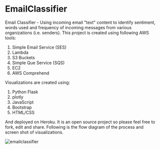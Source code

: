 # EmailClassifier
Email Classifier - Using incoming email "text" content to identify sentiment, words used and frequency of incoming messages from various organizations (i.e. senders).
This project is created using following AWS tools:
1. Simple Email Service (SES)
2. Lambda
3. S3 Buckets
4. Simple Que Service (SQS)
5. EC2
6. AWS Comprehend

Visualizations are created using:
1. Python Flask
2. plotly
3. JavaScript
4. Bootstrap
5. HTML/CSS

And deployed on Heroku. It is an open source project so please feel free to fork, edit and share. Following is the flow diagram of
the process and screen shot of visualizations.

![emailclassifier](https://user-images.githubusercontent.com/38532649/48715927-2c1d7900-ebe4-11e8-9695-d74d57b492d8.jpg)
